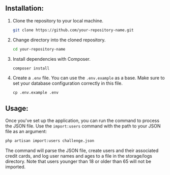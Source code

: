 ## Installation:

1. Clone the repository to your local machine.

    ```bash
    git clone https://github.com/your-repository-name.git
    ```

2. Change directory into the cloned repository.

    ```bash
    cd your-repository-name
    ```

3. Install dependencies with Composer.

    ```bash
    composer install
    ```

4. Create a `.env` file. You can use the `.env.example` as a base. Make sure to set your database configuration correctly in this file.

    ```
    cp .env.example .env
    ```

## Usage:

Once you've set up the application, you can run the command to process the JSON file. Use the `import:users` command with the path to your JSON file as an argument:

```bash
php artisan import:users challenge.json
```

The command will parse the JSON file, create users and their associated credit cards, and log user names and ages to a file in the storage/logs directory. Note that users younger than 18 or older than 65 will not be imported.
